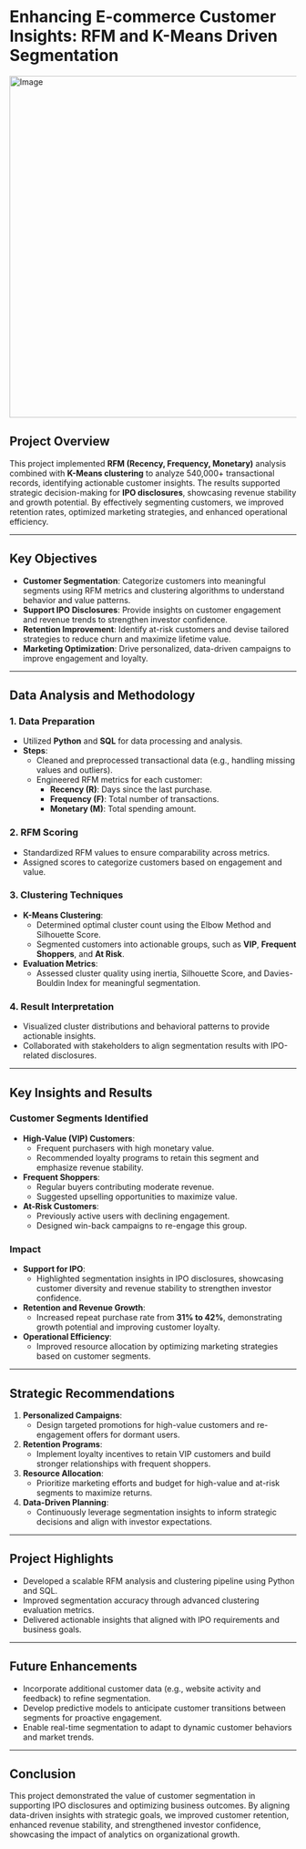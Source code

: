# **Enhancing E-commerce Customer Insights: RFM and K-Means Driven Segmentation**

<p>
  <img src="https://segmentify.com/wp-content/uploads/2021/08/clusters.png" alt="Image" width="600">
</p>

## **Project Overview**
This project implemented **RFM (Recency, Frequency, Monetary)** analysis combined with **K-Means clustering** to analyze 540,000+ transactional records, identifying actionable customer insights. The results supported strategic decision-making for **IPO disclosures**, showcasing revenue stability and growth potential. By effectively segmenting customers, we improved retention rates, optimized marketing strategies, and enhanced operational efficiency.

---

## **Key Objectives**
- **Customer Segmentation**: Categorize customers into meaningful segments using RFM metrics and clustering algorithms to understand behavior and value patterns.
- **Support IPO Disclosures**: Provide insights on customer engagement and revenue trends to strengthen investor confidence.
- **Retention Improvement**: Identify at-risk customers and devise tailored strategies to reduce churn and maximize lifetime value.
- **Marketing Optimization**: Drive personalized, data-driven campaigns to improve engagement and loyalty.

---

## **Data Analysis and Methodology**
### **1. Data Preparation**
- Utilized **Python** and **SQL** for data processing and analysis.
- **Steps**:
  - Cleaned and preprocessed transactional data (e.g., handling missing values and outliers).
  - Engineered RFM metrics for each customer:
    - **Recency (R)**: Days since the last purchase.
    - **Frequency (F)**: Total number of transactions.
    - **Monetary (M)**: Total spending amount.

### **2. RFM Scoring**
- Standardized RFM values to ensure comparability across metrics.
- Assigned scores to categorize customers based on engagement and value.

### **3. Clustering Techniques**
- **K-Means Clustering**:
  - Determined optimal cluster count using the Elbow Method and Silhouette Score.
  - Segmented customers into actionable groups, such as **VIP**, **Frequent Shoppers**, and **At Risk**.
- **Evaluation Metrics**:
  - Assessed cluster quality using inertia, Silhouette Score, and Davies-Bouldin Index for meaningful segmentation.

### **4. Result Interpretation**
- Visualized cluster distributions and behavioral patterns to provide actionable insights.
- Collaborated with stakeholders to align segmentation results with IPO-related disclosures.

---

## **Key Insights and Results**
### **Customer Segments Identified**
- **High-Value (VIP) Customers**:
  - Frequent purchasers with high monetary value.
  - Recommended loyalty programs to retain this segment and emphasize revenue stability.
- **Frequent Shoppers**:
  - Regular buyers contributing moderate revenue.
  - Suggested upselling opportunities to maximize value.
- **At-Risk Customers**:
  - Previously active users with declining engagement.
  - Designed win-back campaigns to re-engage this group.

### **Impact**
- **Support for IPO**:
  - Highlighted segmentation insights in IPO disclosures, showcasing customer diversity and revenue stability to strengthen investor confidence.
- **Retention and Revenue Growth**:
  - Increased repeat purchase rate from **31% to 42%**, demonstrating growth potential and improving customer loyalty.
- **Operational Efficiency**:
  - Improved resource allocation by optimizing marketing strategies based on customer segments.

---

## **Strategic Recommendations**
1. **Personalized Campaigns**:
   - Design targeted promotions for high-value customers and re-engagement offers for dormant users.
2. **Retention Programs**:
   - Implement loyalty incentives to retain VIP customers and build stronger relationships with frequent shoppers.
3. **Resource Allocation**:
   - Prioritize marketing efforts and budget for high-value and at-risk segments to maximize returns.
4. **Data-Driven Planning**:
   - Continuously leverage segmentation insights to inform strategic decisions and align with investor expectations.

---

## **Project Highlights**
- Developed a scalable RFM analysis and clustering pipeline using Python and SQL.
- Improved segmentation accuracy through advanced clustering evaluation metrics.
- Delivered actionable insights that aligned with IPO requirements and business goals.

---

## **Future Enhancements**
- Incorporate additional customer data (e.g., website activity and feedback) to refine segmentation.
- Develop predictive models to anticipate customer transitions between segments for proactive engagement.
- Enable real-time segmentation to adapt to dynamic customer behaviors and market trends.

---

## **Conclusion**
This project demonstrated the value of customer segmentation in supporting IPO disclosures and optimizing business outcomes. By aligning data-driven insights with strategic goals, we improved customer retention, enhanced revenue stability, and strengthened investor confidence, showcasing the impact of analytics on organizational growth.
